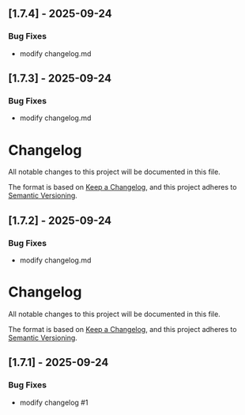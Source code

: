 ## [1.7.4] - 2025-09-24

### Bug Fixes
- modify changelog.md

## [1.7.3] - 2025-09-24

### Bug Fixes
- modify changelog.md

# Changelog

All notable changes to this project will be documented in this file.

The format is based on [Keep a Changelog](https://keepachangelog.com/en/1.1.0/),
and this project adheres to [Semantic Versioning](https://semver.org/spec/v2.0.0.html).




## [1.7.2] - 2025-09-24

### Bug Fixes
- modify changelog.md

# Changelog

All notable changes to this project will be documented in this file.

The format is based on [Keep a Changelog](https://keepachangelog.com/en/1.1.0/),
and this project adheres to [Semantic Versioning](https://semver.org/spec/v2.0.0.html).




## [1.7.1] - 2025-09-24

### Bug Fixes
- modify changelog #1
